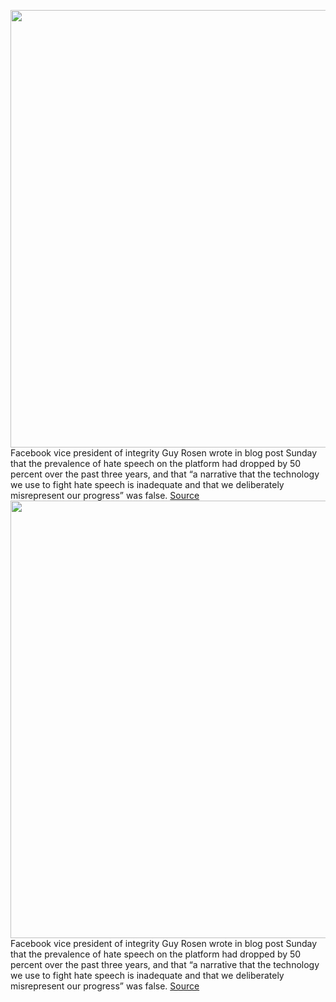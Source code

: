 <img src='https://cdn.vox-cdn.com/thumbor/DZMzcGZMQRsgcHwWyBdz9qXShTw=/0x0:2040x1360/1200x800/filters:focal(857x517:1183x843)/cdn.vox-cdn.com/uploads/chorus_image/image/70007499/acastro_180720_1777_facebook_0001.0.jpg' width='700px' /><br/>
Facebook vice president of integrity Guy Rosen wrote in blog post Sunday that the prevalence of hate speech on the platform had dropped by 50 percent over the past three years, and that “a narrative that the technology we use to fight hate speech is inadequate and that we deliberately misrepresent our progress” was false.
<a href='https://www.theverge.com/2021/10/17/22731214/facebook-disputes-report-artificial-intelligence-hate-speech-violence'> Source <a/><img src='https://cdn.vox-cdn.com/thumbor/DZMzcGZMQRsgcHwWyBdz9qXShTw=/0x0:2040x1360/1200x800/filters:focal(857x517:1183x843)/cdn.vox-cdn.com/uploads/chorus_image/image/70007499/acastro_180720_1777_facebook_0001.0.jpg' width='700px' /><br/>
Facebook vice president of integrity Guy Rosen wrote in blog post Sunday that the prevalence of hate speech on the platform had dropped by 50 percent over the past three years, and that “a narrative that the technology we use to fight hate speech is inadequate and that we deliberately misrepresent our progress” was false.
<a href='https://www.theverge.com/2021/10/17/22731214/facebook-disputes-report-artificial-intelligence-hate-speech-violence'> Source <a/>